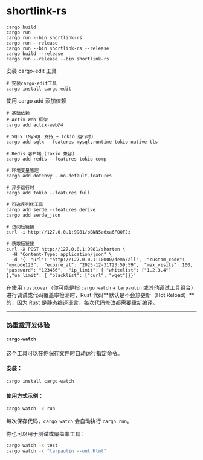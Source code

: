 # shortlink-rs

```shell
cargo build
cargo run
cargo run --bin shortlink-rs
cargo run --release
cargo run --bin shortlink-rs --release
cargo build --release
cargo run --release --bin shortlink-rs
```

安装 cargo-edit 工具

```shell
# 安装cargo-edit工具
cargo install cargo-edit
```

使用 cargo add 添加依赖

```shell
# 基础依赖
# Actix-Web 框架
cargo add actix-web@4

# SQLx (MySQL 支持 + Tokio 运行时)
cargo add sqlx --features mysql,runtime-tokio-native-tls

# Redis 客户端 (Tokio 兼容)
cargo add redis --features tokio-comp

# 环境变量管理
cargo add dotenvy --no-default-features

# 异步运行时
cargo add tokio --features full

# 可选序列化工具
cargo add serde --features derive
cargo add serde_json
```

```
# 访问短链接
curl -i http://127.0.0.1:9981/oBNN5a6xa6FQOFJz

# 获取短链接
curl -X POST http://127.0.0.1:9981/shorten \
  -H "Content-Type: application/json" \
  -d '{  "url": "http://127.0.0.1:10000/demo/all",  "custom_code": "mycode123",  "expire_at": "2025-12-31T23:59:59",  "max_visits": 100,  "password": "123456",  "ip_limit": { "whitelist": ["1.2.3.4"] },"ua_limit": { "blacklist": ["curl", "wget"]}}'
```

在使用 `rustcover`（你可能是指 `cargo watch` + `tarpaulin` 或其他调试工具组合）进行调试或代码覆盖率检测时，Rust 代码\*\*默认是不会热更新（Hot Reload）\*\*的，因为 Rust 是静态编译语言，每次代码修改都需要重新编译。

---

### 热重载开发体验

#### `cargo-watch`

这个工具可以在你保存文件时自动运行指定命令。

#### 安装：

```bash
cargo install cargo-watch
```

#### 使用方式示例：

```bash
cargo watch -x run
```

每次保存代码，`cargo watch` 会自动执行 `cargo run`。

你也可以用于测试或覆盖率工具：

```bash
cargo watch -x test
cargo watch -x "tarpaulin --out Html"
```
